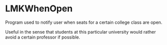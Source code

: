 # LMKWhenOpen

Program used to notify user when seats for a certain college class are open.

Useful in the sense that students at this particular university would rather avoid a certain professor if possible.

